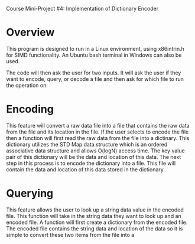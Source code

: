 Course Mini-Project #4: Implementation of Dictionary Encoder

# Overview

This program is designed to run in a Linux environment, using x86intrin.h for SIMD functionality. An Ubuntu bash terminal in Windows can also be used.

The code will then ask the user for two inputs. It will ask the user if they want to encode, query, or decode a file and then ask for which file to run the operation on.

# Encoding

This feature will convert a raw data file into a file that contains the raw data from the file and its location in the file. If the user selects to encode the file then a function will first read the raw data from the file into a dictinary. This dictionary utilizes the STD Map data structure which is an ordered associative data structure and allows O(logN) access time. The key value pair of this dictionary will be the data and location of this data. The next step in this process is to encode the dictionary into a file. This file will contain the data and location of this data stored in the dictionary. 

# Querying

This feature allows the user to look up a string data value in the encoded file. This function will take in the string data they want to look up and an encoded file. A function will first create a dictionary from the encoded file. The encoded file contains the string data and location of the data so it is simple to convert these two items from the file into a 
